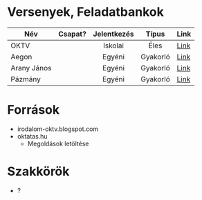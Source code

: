 # Versenyek, Feladatbankok
| Név | Csapat? | Jelentkezés | Típus | Link |
| ---			| :-: | :-: | :-: | ---			|
| OKTV						|   | Iskolai	| Éles		| [Link](https://www.oktatas.hu/kozneveles/tanulmanyi_versenyek/oktv_kereteben/aktualis_versenyidoszak) |
| Aegon						|   | Egyéni	| Gyakorló	| [Link](https://www.facebook.com/e5vosszervezes/) |
| Arany János				|   | Egyéni	| Gyakorló	| [Link](http://www.eotvos-tata.sulinet.hu/versenyek/AJIverseny/AJIverseny.htm) |
| Pázmány					|   | Egyéni	| Gyakorló	| [Link](https://btk.ppke.hu/felvetelizoknek/pazmany-bolcs-esz-tanulmanyi-verseny) |

# Források
- irodalom-oktv.blogspot.com
- oktatas.hu
	- Megoldások letöltése

# Szakkörök
- ?